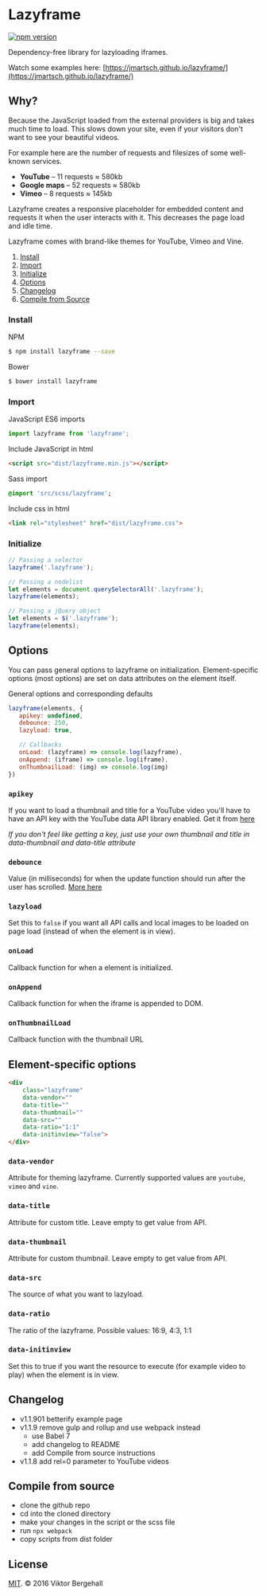 # Lazyframe

[![npm version](https://badge.fury.io/js/lazyframe.svg)](https://badge.fury.io/js/lazyframe)

Dependency-free library for lazyloading iframes. 

Watch some examples here: [https://jmartsch.github.io/lazyframe/](https://jmartsch.github.io/lazyframe/)

## Why?

Because the JavaScript loaded from the external providers is big and takes much time to load. This slows down your site, even if your visitors don't want to see your beautiful videos.

For example here are the number of requests and filesizes of some well-known services.

* **YouTube** – 11 requests ≈ 580kb
* **Google maps** – 52 requests ≈ 580kb
* **Vimeo** – 8 requests ≈ 145kb

Lazyframe creates a responsive placeholder for embedded content and requests it when the user interacts with it. This decreases the page load and idle time.

Lazyframe comes with brand-like themes for YouTube, Vimeo and Vine.

1. [Install](#install)
2. [Import](#import)
3. [Initialize](#Initialize)
4. [Options](#options)
5. [Changelog](#changelog)
5. [Compile from Source](#compile-from-source)

### Install

NPM

```bash
$ npm install lazyframe --save
```

Bower

```bash
$ bower install lazyframe
```

### Import

JavaScript ES6 imports

```js
import lazyframe from 'lazyframe';
```

Include JavaScript in html

```html
<script src="dist/lazyframe.min.js"></script>
```

Sass import

```sass
@import 'src/scss/lazyframe';
```

Include css in html

```html
<link rel="stylesheet" href="dist/lazyframe.css">
```

### Initialize

```js
// Passing a selector
lazyframe('.lazyframe');

// Passing a nodelist
let elements = document.querySelectorAll('.lazyframe');
lazyframe(elements);

// Passing a jQuery object
let elements = $('.lazyframe');
lazyframe(elements);
```

## Options

You can pass general options to lazyframe on initialization. Element-specific options (most options) are set on data attributes on the element itself.

General options and corresponding defaults

```js
lazyframe(elements, {
   apikey: undefined,
   debounce: 250,
   lazyload: true,

   // Callbacks
   onLoad: (lazyframe) => console.log(lazyframe),
   onAppend: (iframe) => console.log(iframe),
   onThumbnailLoad: (img) => console.log(img)
})
```

### `apikey`

If you want to load a thumbnail and title for a YouTube video you'll have to have an API key with the YouTube data API library enabled. Get it from [here](https://console.developers.google.com/)

_If you don't feel like getting a key, just use your own thumbnail and title in data-thumbnail and data-title attribute_

### `debounce`

Value (in milliseconds) for when the update function should run after the user has scrolled. [More here](https://css-tricks.com/the-difference-between-throttling-and-debouncing/)

### `lazyload`

Set this to `false` if you want all API calls and local images to be loaded on page load (instead of when the element is in view).

### `onLoad`

Callback function for when a element is initialized.

### `onAppend`

Callback function for when the iframe is appended to DOM.

### `onThumbnailLoad`

Callback function with the thumbnail URL

## Element-specific options

```html
<div
    class="lazyframe"
    data-vendor=""
    data-title=""
    data-thumbnail=""
    data-src=""
    data-ratio="1:1"
    data-initinview="false">
</div>
```

### `data-vendor`

Attribute for theming lazyframe. Currently supported values are `youtube`, `vimeo` and `vine`.

### `data-title`

Attribute for custom title. Leave empty to get value from API.

### `data-thumbnail`

Attribute for custom thumbnail. Leave empty to get value from API.

### `data-src`

The source of what you want to lazyload.

### `data-ratio`

The ratio of the lazyframe. Possible values: 16:9, 4:3, 1:1

### `data-initinview`

Set this to true if you want the resource to execute (for example video to play) when the element is in view.

## Changelog
* v1.1.901 betterify example page
* v1.1.9 remove gulp and rollup and use webpack instead
    * use Babel 7
    * add changelog to README
    * add Compile from source instructions
* v1.1.8 add rel=0 parameter to YouTube videos

## Compile from source
* clone the github repo
* cd into the cloned directory
* make your changes in the script or the scss file
* run `npx webpack`
* copy scripts from dist folder

## License

[MIT](https://opensource.org/licenses/MIT). © 2016 Viktor Bergehall
